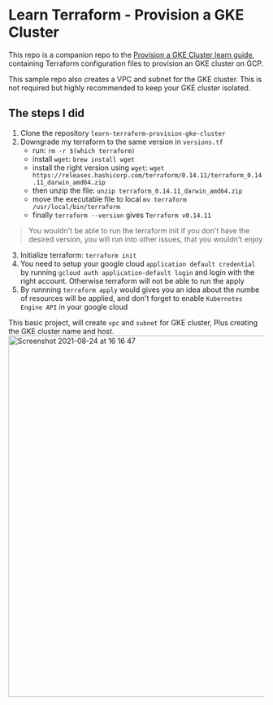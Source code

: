 # Learn Terraform - Provision a GKE Cluster

This repo is a companion repo to the [Provision a GKE Cluster learn guide](https://learn.hashicorp.com/terraform/kubernetes/provision-gke-cluster), containing Terraform configuration files to provision an GKE cluster on GCP.

This sample repo also creates a VPC and subnet for the GKE cluster. This is not
required but highly recommended to keep your GKE cluster isolated.

## The steps I did

1. Clone the repository `learn-terraform-provision-gke-cluster`
2. Downgrade my terraform to the same version in `versions.tf`
    * run: `rm -r $(which terraform)`
    * install `wget`: `brew install wget`
    * install the right version using `wget`: `wget https://releases.hashicorp.com/terraform/0.14.11/terraform_0.14.11_darwin_amd64.zip`
    * then unzip the file: `unzip terraform_0.14.11_darwin_amd64.zip`
    * move the executable file to local `mv terraform /usr/local/bin/terraform`
    * finally `terraform --version` gives `Terraform v0.14.11`

> You wouldn't be able to run the terraform init if you don't have the desired version, you will run into other issues, that you wouldn't enjoy
3. Initialize terraform: `terraform init`
4. You need to setup your google cloud `application default credential` by running `gcloud auth application-default login` and login with the right account. Otherwise terraform will not be able to run the apply
5. By runnning `terraform apply` would gives you an idea about the numbe of resources will be applied, and don't forget to enable `Kubernetes Engine API` in your google cloud


This basic project, will create `vpc` and `subnet` for GKE cluster, Plus creating the GKE cluster name and host.
<img width="711" alt="Screenshot 2021-08-24 at 16 16 47" src="https://user-images.githubusercontent.com/1905513/130633469-9b218ca8-3c19-4ebc-b4de-0fc19595a0c1.png">

